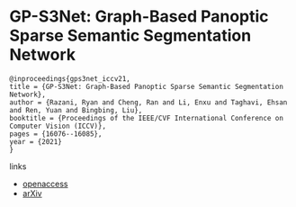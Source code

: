 # GP-S3Net: Graph-Based Panoptic Sparse Semantic Segmentation Network

```
@inproceedings{gps3net_iccv21,
title = {GP-S3Net: Graph-Based Panoptic Sparse Semantic Segmentation Network},
author = {Razani, Ryan and Cheng, Ran and Li, Enxu and Taghavi, Ehsan and Ren, Yuan and Bingbing, Liu},
booktitle = {Proceedings of the IEEE/CVF International Conference on Computer Vision (ICCV)},
pages = {16076--16085},
year = {2021}
}
```

links
- [openaccess](http://openaccess.thecvf.com//content/ICCV2021/html/Razani_GP-S3Net_Graph-Based_Panoptic_Sparse_Semantic_Segmentation_Network_ICCV_2021_paper.html)
- [arXiv](https://arxiv.org/abs/2108.08401)
